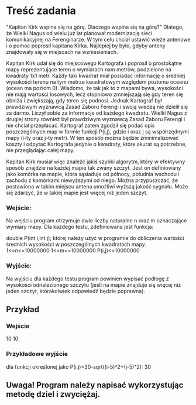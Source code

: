 # Treść zadania

"Kapitan Kirk wspina się na górę. Dlaczego wspina się na górę?"
Dlatego, że Wielki Nagus od wielu już lat planował modernizację sieci komunikacyjnej na Ferenginarze. W tym celu chciał ustawić wieże antenowe i o pomoc poprosił kapitana Kirka. Najlepiej by było, gdyby anteny znajdowały się w miejscach na wzniesieniach.

Kapitan Kirk udał się do miejscowego Kartografa i poprosił o prostokątne mapy reprezentujące teren o wymiarach nxm metrów, podzielone na kwadraty 1x1 metr. Każdy taki kwadrat miał posiadać informację o średniej wysokości terenu na tym metrze kwadratowym względem poziomu oceanu (ocean ma poziom 0). Wiadomo, że tak jak to z mapami bywa, wysokości nie mają wartości losowych, lecz stopniowo zmniejszają się gdy teren się obniża i zwiększają, gdy teren się podnosi. Jednak Kartograf był prawdziwym wyznawcą Zasad Zaboru Ferengi i swoją wiedzą nie dzielił się za darmo. Liczył sobie za informacje od każdego kwadratu. Wielki Nagus z drugiej strony również był prawdziwym wyznawcą Zasad Zaboru Ferengi i nie chciał przepłacać. Kartograf zatem zgodził się podać opis poszczególnych map w formie funkcji P(i,j), gdzie i oraz j są współrzędnymi mapy (i-ty oraz j-ty metr). W ten sposób można będzie zminimalizować koszty i odpytać Kartografa jedynie o kwadraty, które akurat są potrzebne, nie przeglądając całej mapy.

Kapitan Kirk musiał więc znaleźć jakiś szybki algorytm, który w efektywny sposób znajdzie na każdej mapie tak zwany szczyt. Jest on definiowany jako komórka na mapie, która sąsiaduje od północy, południa wschodu i zachodu z komórkami niewyższymi od niego. Można przypuszczać, że postawiona w takim miejscu antena umożliwi wyższą jakość sygnału. Może się zdarzyć, że w takiej mapie jest więcej niż jeden szczyt.

### Wejście:

Na wejściu program otrzymuje dwie liczby naturalne n oraz m oznaczające wymiary mapy. Dla każdego testu, zdefiniowana jest funkcja:

double P(int i,int j);
której należy użyć w programie do obliczenia wartości średnich wysokości w poszczególnych kwadratach mapy.
1<=n<=10000000
1<=m<=10000000
P(i,j)<=10000000

### Wyjście:

Na wyjściu dla każdego testu program powinien wypisać podłogę z wysokości odnalezionego szczytu (jeśli na mapie znajduje się więcej niż jeden szczyt, którakolwiek odpowiedź będzie poprawna).

## Przykład

### Wejście

10 10

### Przykładowe wyjście

dla funkcji określonej jako P(i,j)=30-sqrt((i-5)^2+(j-5)^2):
30

## Uwaga! Program należy napisać wykorzystując metodę dziel i zwyciężaj.
